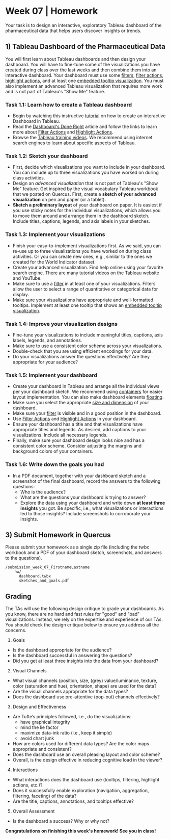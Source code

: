 <!-----
layout: labold
exclude: true
----->

&nbsp;

# Week 07 | Homework

Your task is to design an interactive, exploratory Tableau dashboard of the pharmaceutical data that helps users discover insights or trends.

## 1) Tableau Dashboard of the Pharmaceutical Data

You will first learn about Tableau dashboards and then design your dashboard. You will have to fine-tune some of the visualizations you have created during class over the last weeks and then combine them into an interactive dashboard. Your dashboard must use some [filters](https://help.tableau.com/current/pro/desktop/en-us/actions_filter.htm), [filter actions](https://help.tableau.com/current/pro/desktop/en-us/actions_filter.htm), [highlight actions](https://help.tableau.com/current/pro/desktop/en-us/actions_highlight.htm), and at least one [embedded tooltip visualization](https://help.tableau.com/current/pro/desktop/en-us/viz_in_tooltip.htm). You must also implement an advanced Tableau visualization that requires more work and is not part of Tableau's "Show Me" feature.


### Task 1.1: Learn how to create a Tableau dashboard

- Begin by watching this instructive [tutorial](https://public.tableau.com/app/learn/how-to-videos) on how to create an interactive Dashboard in Tableau.
- Read the [Dashboard's Done Right](https://www.tableau.com/learn/get-started/dashboards) article and follow the links to learn more about [Filter Actions](https://help.tableau.com/current/pro/desktop/en-us/actions_filter.htm) and [Highlight Actions](https://help.tableau.com/current/pro/desktop/en-us/actions_highlight.htm).
- Browse the [Tableau training videos](https://www.tableau.com/learn/training). We recommend using internet search engines to learn about specific aspects of Tableau. 

### Task 1.2: Sketch your dashboard

- First, decide which visualizations you want to include in your dashboard. You can include up to three visualizations you have worked on during class activities.
- Design an *advanced visualization* that is not part of Tableau's "Show Me" feature. Get inspired by the visual vocabulary Tableau workbook that we posted on Quercus. First, create a **sketch of your advanced visualization** on pen and paper (or a tablet). 
- **Sketch a preliminary layout** of your dashboard on paper. It is easiest if you use sticky notes for the individual visualizations, which allows you to move them around and arrange them in the dashboard sketch. Include titles, captions, legends, and axis labels in your sketches. 

### Task 1.3: Implement your visualizations

- Finish your easy-to-implement visualizations first. As we said, you can re-use up to three visualizations you have worked on during class activities. Or you can create new ones, e.g., similar to the ones we created for the World Indicator dataset. 
- Create your advanced visualization. Find help online using your favorite search engine. There are many tutorial videos on the Tableau website and YouTube.
- Make sure to use a [filter](https://help.tableau.com/current/pro/desktop/en-us/actions_filter.htm) in at least one of your visualizations. Filters allow the user to select a range of quantitative or categorical data for display.
- Make sure your visualizations have appropriate and well-formatted tooltips. Implement at least one tooltip that shows an [embedded tooltip visualization](https://help.tableau.com/current/pro/desktop/en-us/viz_in_tooltip.htm).

### Task 1.4: Improve your visualization designs

- Fine-tune your visualizations to include meaningful titles, captions, axis labels, legends, and annotations.
- Make sure to use a consistent color scheme across your visualizations.
- Double-check that you are using efficient encodings for your data.
- Do your visualizations answer the questions effectively? Are they appropriate for your audience? 

### Task 1.5: Implement your dashboard

- Create your dashboard in Tableau and arrange all the individual views per your dashboard sketch. We recommend using [containers](https://www.thedataschool.co.uk/harry-cooney/dashboard-formatting-with-containers-in-tableau/) for easier layout implementation. You can also make dashboard elements [floating](https://www.tableau.com/drive/floating-versus-tiled-dashboards). 
- Make sure you select the appropriate [size and dimension](https://help.tableau.com/current/pro/desktop/en-us/dashboards_organize_floatingandtiled.htm) of your dashboard.
- Make sure your [filter](https://help.tableau.com/current/pro/desktop/en-us/actions_filter.htm) is visible and in a good position in the dashboard.  
- Use [Filter Actions](https://help.tableau.com/current/pro/desktop/en-us/actions_filter.htm) and [Highlight Actions](https://help.tableau.com/current/pro/desktop/en-us/actions_highlight.htm) in your dashboard. 
- Ensure your dashboard has a title and that visualizations have appropriate titles and legends. As desired, add captions to your visualizations. Include all necessary legends.
- Finally, make sure your dashboard design looks nice and has a consistent color scheme. Consider adjusting the margins and background colors of your containers.

### Task 1.6: Write down the goals you had

- In a PDF document, together with your dashboard sketch and a screenshot of the final dashboard, record the answers to the following questions:
  * Who is the audience?
  * What are the questions your dashboard is trying to answer?
  * Explore the data using your dashboard and write down **at least three insights** you got. Be specific, i.e., what visualizations or interactions led to those insights? Include screenshots to corroborate your insights. 
  

## 3) Submit Homework in Quercus

Please submit your homework as a single zip file (including the twbx workbook and a PDF of your dashboard sketch, screenshots, and answers to the questions).

```
/submission_week_07_FirstnameLastname
    hw/
      dashboard.twbx
      sketches_and_goals.pdf
```
## Grading

The TAs will use the following design critique to grade your dashboards. As you know, there are no hard and fast rules for "good" and "bad" visualizations. Instead, we rely on the expertise and experience of our TAs. You should check the design critique below to ensure you address all the concerns. 

1. Goals
- Is the dashboard appropriate for the audience?
- Is the dashboard successful in answering the questions?
- Did you get at least three insights into the data from your dashboard?

2. Visual Channels
- What visual channels (position, size, (grey) value/luminance, texture, color (saturation and hue), orientation, shape) are used for the data?
- Are the visual channels appropriate for the data types?
- Does the dashboard use pre-attentive (pop-out) channels effectively?
  
3. Design and Effectiveness
- Are Tufte’s principles followed, i.e., do the visualizations:
  * have graphical integrity
  * mind the lie factor
  * maximize data-ink ratio (i.e., keep it simple)
  * avoid chart junk
- How are colors used for different data types? Are the color maps appropriate and consistent?
- Does the dashboard use an overall pleasing layout and color scheme?
- Overall, is the design effective in reducing cognitive load in the viewer?

4. Interactions
-	What interactions does the dashboard use (tooltips, filtering, highlight actions, etc.)?
-	Does it successfully enable exploration (navigation, aggregation, filtering, faceting) of the data?
-	Are the title, captions, annotations, and tooltips effective? 

5. Overall Assessment
- Is the dashboard a success? Why or why not?

**Congratulations on finishing this week's homework! See you in class!**

